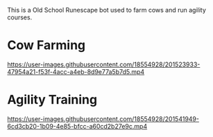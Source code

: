 This is a Old School Runescape bot used to farm cows and run agility courses.

# Cow Farming

https://user-images.githubusercontent.com/18554928/201523933-47954a21-f53f-4acc-a4eb-8d9e77a5b7d5.mp4

# Agility Training

https://user-images.githubusercontent.com/18554928/201541949-6cd3cb20-1b09-4e85-bfcc-a60cd2b27e9c.mp4

